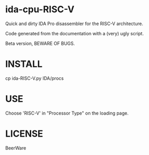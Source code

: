 # ida-cpu-RISC-V

Quick and dirty IDA Pro disassembler for the RISC-V architecture. 

Code generated from the documentation with a (very) ugly script.

Beta version, BEWARE OF BUGS.

# INSTALL
cp ida-RISC-V.py IDA/procs

# USE
Choose 'RISC-V' in "Processor Type" on the loading page. 

# LICENSE
BeerWare
